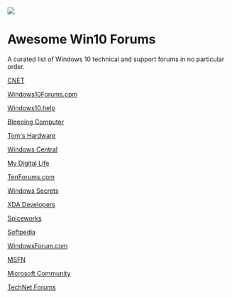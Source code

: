 <img src="https://raw.githubusercontent.com/m8urnett/Awesome-Win10-Forums/master/Win_10_Logo.png">

# Awesome Win10 Forums
A curated list of Windows 10 technical and support forums in no particular order. 

[CNET](https://www.cnet.com/forums/windows-10/)

[Windows10Forums.cpm](https://www.windows10forums.com/)

[Windows10.help](https://windows10.help/)

[Bleeping Computer](https://www.bleepingcomputer.com/forums/f/229/windows-10-support/)

[Tom's Hardware](http://www.tomshardware.com/forum/forum-129.html)

[Windows Central](https://forums.windowscentral.com/windows-10/)

[My Digital Life](https://forums.mydigitallife.net/forums/windows-10.54/)

[TenForums.com](https://www.tenforums.com/)

[Windows Secrets](https://windowssecrets.com/forums/forumdisplay.php/68-Windows-10-Forum)

[XDA Developers](https://forum.xda-developers.com/windows-10)

[Spiceworks](https://community.spiceworks.com/windows/windows-10)

[Softpedia](https://forum.softpedia.com/forum/759-windows-10/)

[WindowsForum.com](https://windowsforum.com/#windows-10-forums.290)

[MSFN](http://www.msfn.org/board/forum/179-windows-10/)

[Microsoft Community](https://answers.microsoft.com/en-us/windows/forum/windows_10?sort=lastreplydate&dir=desc&tab=Discussions&status=all&mod=&modAge=&advFil=&postedAfter=&postedBefore=&threadType=all&tm=1511208658153)

[TechNet Forums](https://social.technet.microsoft.com/Forums/en-US/home?category=Windows10ITPro&filter=alltypes&sort=lastpostdesc)
